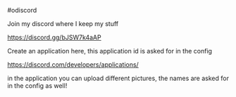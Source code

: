 #odiscord

Join my discord where I keep my stuff

https://discord.gg/bJSW7k4aAP




Create an application here, this application id is asked for in the config

https://discord.com/developers/applications/


in the application you can upload different pictures, the names are asked for in the config as well!
